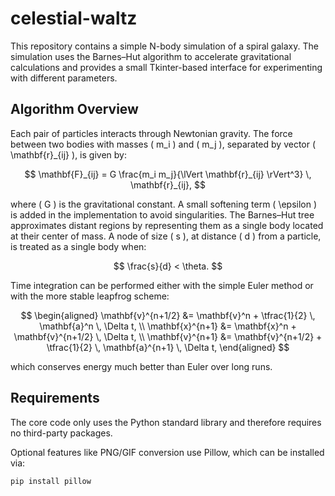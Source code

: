 # celestial-waltz

This repository contains a simple N-body simulation of a spiral galaxy. The simulation uses the Barnes–Hut algorithm to accelerate gravitational calculations and provides a small Tkinter-based interface for experimenting with different parameters.

## Algorithm Overview

Each pair of particles interacts through Newtonian gravity. The force between two bodies with masses \( m_i \) and \( m_j \), separated by vector \( \mathbf{r}_{ij} \), is given by:

$$
\mathbf{F}_{ij} = G \frac{m_i m_j}{\lVert \mathbf{r}_{ij} \rVert^3} \, \mathbf{r}_{ij},
$$

where \( G \) is the gravitational constant. A small softening term \( \epsilon \) is added in the implementation to avoid singularities. The Barnes–Hut tree approximates distant regions by representing them as a single body located at their center of mass. A node of size \( s \), at distance \( d \) from a particle, is treated as a single body when:

$$
\frac{s}{d} < \theta.
$$

Time integration can be performed either with the simple Euler method or with the more stable leapfrog scheme:

$$
\begin{aligned}
\mathbf{v}^{n+1/2} &= \mathbf{v}^n + \tfrac{1}{2} \, \mathbf{a}^n \, \Delta t, \\
\mathbf{x}^{n+1} &= \mathbf{x}^n + \mathbf{v}^{n+1/2} \, \Delta t, \\
\mathbf{v}^{n+1} &= \mathbf{v}^{n+1/2} + \tfrac{1}{2} \, \mathbf{a}^{n+1} \, \Delta t,
\end{aligned}
$$

which conserves energy much better than Euler over long runs.

## Requirements

The core code only uses the Python standard library and therefore requires no third-party packages.

Optional features like PNG/GIF conversion use Pillow, which can be installed via:

```bash
pip install pillow
